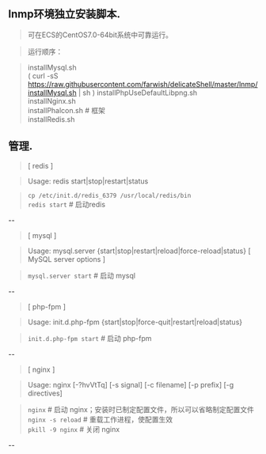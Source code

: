 ## lnmp环境独立安装脚本.

> 可在ECS的CentOS7.0-64bit系统中可靠运行。

> 运行顺序：

>    installMysql.sh  
>       ( curl -sS https://raw.githubusercontent.com/farwish/delicateShell/master/lnmp/installMysql.sh | sh )
>    installPhpUseDefaultLibpng.sh  
>    installNginx.sh  
>    installPhalcon.sh # 框架  
>    installRedis.sh  

## 管理.

> [ redis ]

> Usage: redis start|stop|restart|status

> `cp /etc/init.d/redis_6379 /usr/local/redis/bin`  
> `redis start` # 启动redis

--

> [ mysql ]

> Usage: mysql.server  {start|stop|restart|reload|force-reload|status}  [ MySQL server options ]

> `mysql.server start` # 启动 mysql

--

> [ php-fpm ]

> Usage: init.d.php-fpm {start|stop|force-quit|restart|reload|status}

> `init.d.php-fpm start` # 启动 php-fpm

--

> [ nginx ]

> Usage: nginx [-?hvVtTq] [-s signal] [-c filename] [-p prefix] [-g directives]

> `nginx`  # 启动 nginx；安装时已制定配置文件，所以可以省略制定配置文件  
> `nginx -s reload` # 重载工作进程，使配置生效  
> `pkill -9 nginx` # 关闭 nginx  

--
